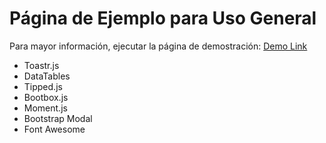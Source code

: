 # Página de Ejemplo para Uso General

Para mayor información,  ejecutar la página de demostración: [Demo Link](https://fboisier.github.io/base-static/)

* Toastr.js 
* DataTables
* Tipped.js
* Bootbox.js
* Moment.js
* Bootstrap Modal
* Font Awesome 